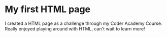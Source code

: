 # My first HTML page
I created a HTML page as a challenge through my Coder Academy Course. Really enjoyed playing around with HTML, can't wait to learn more!